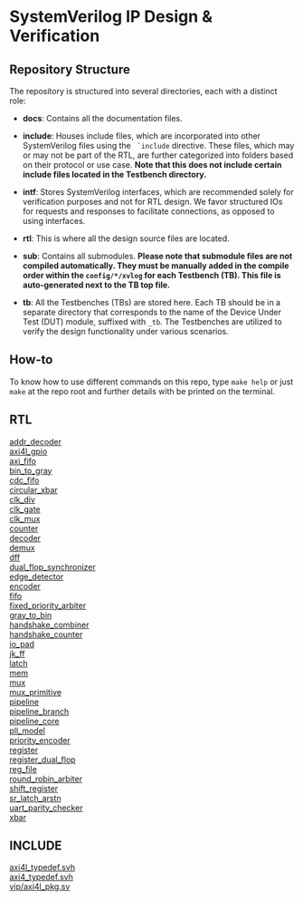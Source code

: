# SystemVerilog IP Design & Verification

## Repository Structure
The repository is structured into several directories, each with a distinct role:

- **docs**: Contains all the documentation files.

- **include**: Houses include files, which are incorporated into other SystemVerilog files using the ``` `include``` directive. These files, which may or may not be part of the RTL, are further categorized into folders based on their protocol or use case. **Note that this does not include certain include files located in the Testbench directory.**

- **intf**: Stores SystemVerilog interfaces, which are recommended solely for verification purposes and not for RTL design. We favor structured IOs for requests and responses to facilitate connections, as opposed to using interfaces.

- **rtl**: This is where all the design source files are located.

- **sub**: Contains all submodules. **Please note that submodule files are not compiled automatically. They must be manually added in the compile order within the **`config/*/xvlog`** for each Testbench (TB). This file is auto-generated next to the TB top file.**

- **tb**: All the Testbenches (TBs) are stored here. Each TB should be in a separate directory that corresponds to the name of the Device Under Test (DUT) module, suffixed with `_tb`. The Testbenches are utilized to verify the design functionality under various scenarios.

## How-to
To know how to use different commands on this repo, type `make help` or just `make` at the repo root and further details with be printed on the terminal.

## RTL
[addr_decoder ](./docs/rtl/addr_decoder.md)<br>
[axi4l_gpio ](./docs/rtl/axi4l_gpio.md)<br>
[axi_fifo ](./docs/rtl/axi_fifo.md)<br>
[bin_to_gray ](./docs/rtl/bin_to_gray.md)<br>
[cdc_fifo ](./docs/rtl/cdc_fifo.md)<br>
[circular_xbar ](./docs/rtl/circular_xbar.md)<br>
[clk_div ](./docs/rtl/clk_div.md)<br>
[clk_gate ](./docs/rtl/clk_gate.md)<br>
[clk_mux ](./docs/rtl/clk_mux.md)<br>
[counter ](./docs/rtl/counter.md)<br>
[decoder ](./docs/rtl/decoder.md)<br>
[demux ](./docs/rtl/demux.md)<br>
[dff ](./docs/rtl/dff.md)<br>
[dual_flop_synchronizer ](./docs/rtl/dual_flop_synchronizer.md)<br>
[edge_detector ](./docs/rtl/edge_detector.md)<br>
[encoder ](./docs/rtl/encoder.md)<br>
[fifo ](./docs/rtl/fifo.md)<br>
[fixed_priority_arbiter ](./docs/rtl/fixed_priority_arbiter.md)<br>
[gray_to_bin ](./docs/rtl/gray_to_bin.md)<br>
[handshake_combiner ](./docs/rtl/handshake_combiner.md)<br>
[handshake_counter ](./docs/rtl/handshake_counter.md)<br>
[io_pad ](./docs/rtl/io_pad.md)<br>
[jk_ff ](./docs/rtl/jk_ff.md)<br>
[latch ](./docs/rtl/latch.md)<br>
[mem ](./docs/rtl/mem.md)<br>
[mux ](./docs/rtl/mux.md)<br>
[mux_primitive ](./docs/rtl/mux_primitive.md)<br>
[pipeline ](./docs/rtl/pipeline.md)<br>
[pipeline_branch ](./docs/rtl/pipeline_branch.md)<br>
[pipeline_core ](./docs/rtl/pipeline_core.md)<br>
[pll_model ](./docs/rtl/pll_model.md)<br>
[priority_encoder ](./docs/rtl/priority_encoder.md)<br>
[register ](./docs/rtl/register.md)<br>
[register_dual_flop ](./docs/rtl/register_dual_flop.md)<br>
[reg_file ](./docs/rtl/reg_file.md)<br>
[round_robin_arbiter ](./docs/rtl/round_robin_arbiter.md)<br>
[shift_register ](./docs/rtl/shift_register.md)<br>
[sr_latch_arstn ](./docs/rtl/sr_latch_arstn.md)<br>
[uart_parity_checker ](./docs/rtl/uart_parity_checker.md)<br>
[xbar ](./docs/rtl/xbar.md)<br>

## INCLUDE
[axi4l_typedef.svh](./docs/include/axi4l_typedef.svh.md)<br>
[axi4_typedef.svh](./docs/include/axi4_typedef.svh.md)<br>
[vip/axi4l_pkg.sv](./docs/include/vip/axi4l_pkg.sv.md)<br>

